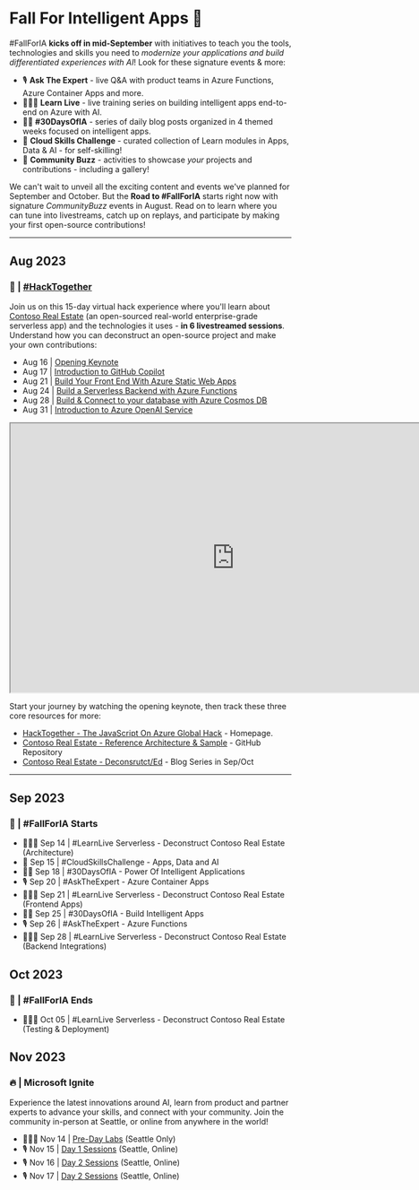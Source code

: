 # Fall For Intelligent Apps 🍁

#FallForIA **kicks off in mid-September** with initiatives to teach you the tools, technologies and skills you need to _modernize your applications and build differentiated experiences with AI_! Look for these signature events & more:

 * 🎙 **Ask The Expert** - live Q&A with product teams in Azure Functions, Azure Container Apps and more.
 * 👩🏽‍💻 **Learn Live** - live training series on building intelligent apps end-to-end on Azure with AI.
 * ✍🏽 **#30DaysOfIA** - series of daily blog posts organized in 4 themed weeks focused on intelligent apps.
 * 🎯 **Cloud Skills Challenge** - curated collection of Learn modules in Apps, Data & AI - for self-skilling!
 * 🐝 **Community Buzz** - activities to showcase _your_ projects and contributions - including a gallery!

We can't wait to unveil all the exciting content and events we've planned for September and October. But the **Road to #FallForIA** starts right now with signature _CommunityBuzz_ events in August. Read on to learn where you can tune into livestreams, catch up on replays, and participate by making your first open-source contributions!

---

## Aug 2023

### 🐝 | [#HackTogether](https://aka.ms/contoso-real-estate/hacktogether) 

Join us on this 15-day virtual hack experience where you'll learn about [Contoso Real Estate](https://aka.ms/contoso-real-estate/github) (an open-sourced real-world enterprise-grade serverless app) and the technologies it uses - **in 6 livestreamed sessions**. Understand how you can deconstruct an open-source project and make your own contributions:
 - Aug 16 | [Opening Keynote](https://developer.microsoft.com/reactor/events/20275/?wt.mc_id=javascript-99907-ninarasi)
 - Aug 17 | [Introduction to GitHub Copilot](https://developer.microsoft.com/reactor/events/20321/?wt.mc_id=javascript-99907-ninarasi)
 - Aug 21 | [Build Your Front End With Azure Static Web Apps](https://developer.microsoft.com/reactor/events/20276/?wt.mc_id=javascript-99907-ninarasi)
 - Aug 24 | [Build a Serverless Backend with Azure Functions](https://developer.microsoft.com/reactor/events/20277/?wt.mc_id=javascript-99907-ninarasi)
 - Aug 28 | [Build & Connect to your database with Azure Cosmos DB](https://developer.microsoft.com/reactor/events/20278/?wt.mc_id=javascript-99907-ninarasi)
 - Aug 31 | [Introduction to Azure OpenAI Service](https://developer.microsoft.com/reactor/events/20322/?wt.mc_id=javascript-99907-ninarasi)

<iframe width="800" height="480" src="https://www.youtube.com/embed/908DhvF6HZk" title="Hack Together Launch – Opening Keynote" allowfullscreen></iframe>

Start your journey by watching the opening keynote, then track these three core resources for more:
* [HackTogether - The JavaScript On Azure Global Hack](https://learn.microsoft.com/training/student-hub/hack-together?wt.mc_id=javascript-99907-ninarasi ) -  Homepage.
* [Contoso Real Estate - Reference Architecture & Sample](https://aka.ms/contoso-real-estate/github) - GitHub Repository
* [Contoso Real Estate - Deconsrutct/Ed](https://dev.to/nitya/series/24216) - Blog Series in Sep/Oct

---

## Sep 2023
### 🍁 | #FallForIA Starts
- 👩🏽‍💻 Sep 14 | #LearnLive Serverless - Deconstruct Contoso Real Estate (Architecture)
- 🎯 Sep 15 | #CloudSkillsChallenge - Apps, Data and AI
- ✍🏽 Sep 18 | #30DaysOfIA - Power Of Intelligent Applications 
- 🎙 Sep 20 | #AskTheExpert - Azure Container Apps
- 👩🏽‍💻 Sep 21 | #LearnLive Serverless - Deconstruct Contoso Real Estate (Frontend Apps)
- ✍🏽 Sep 25 | #30DaysOfIA - Build Intelligent Apps
- 🎙 Sep 26 | #AskTheExpert - Azure Functions
- 👩🏽‍💻 Sep 28 | #LearnLive Serverless - Deconstruct Contoso Real Estate (Backend Integrations)

## Oct 2023
### 🍁 | #FallForIA Ends
- 👩🏽‍💻 Oct 05 | #LearnLive Serverless - Deconstruct Contoso Real Estate (Testing & Deployment)

## Nov 2023
### 🔥 | Microsoft Ignite 

Experience the latest innovations around AI, learn from product and partner experts to advance your skills, and connect with your community. Join the community in-person at Seattle, or online from anywhere in the world!
 - 👩🏽‍💻 Nov 14 | [Pre-Day Labs](https://ignite.microsoft.com/en-US/home) (Seattle Only)
 - 🎙 Nov 15 | [Day 1 Sessions](https://ignite.microsoft.com/en-US/home)  (Seattle, Online)
 - 🎙 Nov 16 | [Day 2 Sessions](https://ignite.microsoft.com/en-US/home)  (Seattle, Online)
 - 🎙 Nov 17 | [Day 2 Sessions](https://ignite.microsoft.com/en-US/home)  (Seattle, Online)
